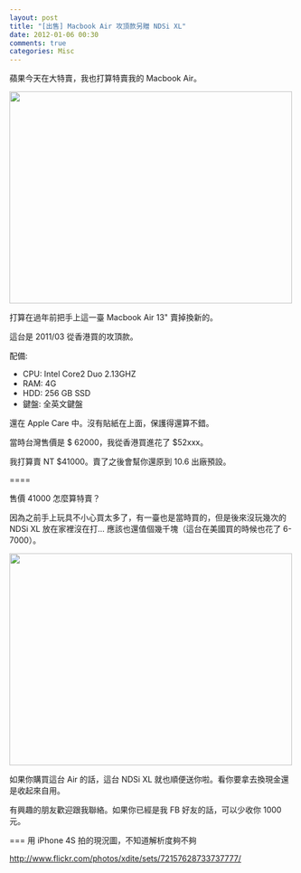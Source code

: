 ```yaml
---
layout: post
title: "[出售] Macbook Air 攻頂款另贈 NDSi XL"
date: 2012-01-06 00:30
comments: true
categories: Misc
---
```


蘋果今天在大特賣，我也打算特賣我的 Macbook Air。

<a href="http://www.flickr.com/photos/xdite/6642182625/" title="Untitled by xdite, on Flickr"><img src="http://farm8.staticflickr.com/7024/6642182625_d32456e871.jpg" width="500" height="375" alt=""></a>

打算在過年前把手上這一臺 Macbook Air 13" 賣掉換新的。

這台是 2011/03 從香港買的攻頂款。

配備:

* CPU: Intel Core2 Duo 2.13GHZ
* RAM: 4G
* HDD: 256 GB SSD
* 鍵盤: 全英文鍵盤

還在 Apple Care 中。沒有貼紙在上面，保護得還算不錯。

當時台灣售價是 $ 62000，我從香港買進花了 $52xxx。

我打算賣 NT $41000。賣了之後會幫你還原到 10.6 出廠預設。

====

售價 41000 怎麼算特賣？

因為之前手上玩具不小心買太多了，有一臺也是當時買的，但是後來沒玩幾次的 NDSi XL 放在家裡沒在打…
應該也還值個幾千塊（這台在美國買的時候也花了 6-7000）。

<a href="http://www.flickr.com/photos/xdite/6642193481/" title="Untitled by xdite, on Flickr"><img src="http://farm8.staticflickr.com/7164/6642193481_dfde9ce8b5.jpg" width="500" height="375" alt=""></a>


如果你購買這台 Air 的話，這台 NDSi XL 就也順便送你啦。看你要拿去換現金還是收起來自用。

有興趣的朋友歡迎跟我聯絡。如果你已經是我 FB 好友的話，可以少收你 1000 元。

===
用 iPhone 4S 拍的現況圖，不知道解析度夠不夠

<http://www.flickr.com/photos/xdite/sets/72157628733737777/>

